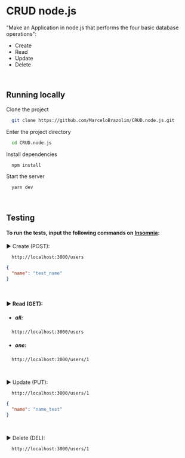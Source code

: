 
# CRUD node.js

"Make an Application in node.js that performs the four basic database operations":
 - Create
 - Read
 - Update
 - Delete

<br>

## Running locally

Clone the project

```bash
  git clone https://github.com/MarceloBrazolim/CRUD.node.js.git
```

Enter the project directory

```bash
  cd CRUD.node.js
```

Install dependencies

```bash
  npm install
```

Start the server

```bash
  yarn dev
```

<br>

## Testing

#### To run the tests, input the following commands on [Insomnia](https://insomnia.rest/download):

▶ Create (POST):
```url
  http://localhost:3000/users
```
```json
{
  "name": "test_name"
}
```

<br>

#### ▶ Read (GET):
- ##### all:
```url
  http://localhost:3000/users
```
- ##### one:
```url
  http://localhost:3000/users/1
```

<br>

▶ Update (PUT):
```url
  http://localhost:3000/users/1
```
```json
{
  "name": "name_test"
}
```

<br>

▶ Delete (DEL):
```url
  http://localhost:3000/users/1
```

